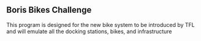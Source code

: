 ## Boris Bikes Challenge

This program is designed for the new bike system to be introduced by TFL and will emulate all the docking stations, bikes, and infrastructure